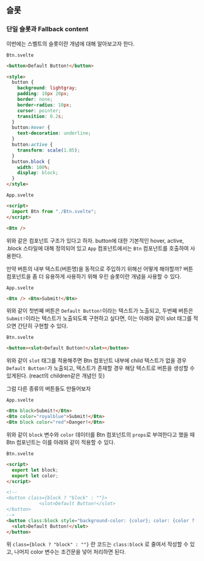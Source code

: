 ﻿## 슬롯

### 단일 슬롯과 Fallback content

이번에는 스벨트의 슬롯이란 개념에 대해 알아보고자 한다.

`Btn.svelte`

```html
<button>Default Button!</button>

<style>
  button {
    background: lightgray;
    padding: 10px 20px;
    border: none;
    border-radius: 10px;
    cursor: pointer;
    transition: 0.2s;
  }
  button:hover {
    text-decoration: underline;
  }
  button:active {
    transform: scale(1.05);
  }
  button.block {
    width: 100%;
    display: block;
  }
</style>
```

`App.svelte`

```html
<script>
  import Btn from "./Btn.svelte";
</script>

<Btn />
```

위와 같은 컴포넌트 구조가 있다고 하자. button에 대한 기본적인 hover, active, .block 스타일에 대해 정의되어 있고 `App` 컴포넌트에서는 `Btn` 컴포넌트를 호출하여 사용한다.

만약 버튼의 내부 텍스트(버튼명)을 동적으로 주입하기 위해선 어떻게 해야할까?
버튼 컴포넌트을 좀 더 유용하게 사용하기 위해 우린 슬롯이란 개념을 사용할 수 있다.

`App.svelte`

```html
<Btn /> <Btn>Submit!</Btn>
```

위와 같이 첫번째 버튼은 `Default Button!`이라는 텍스트가 노출되고, 두번째 버튼은 `Submit!`이라는 텍스트가 노출되도록 구현하고 싶다면, 이는 아래와 같이 slot 태그를 적으면 간단히 구현할 수 있다.

`Btn.svelte`

```html
<button><slot>Default Button!</slot></button>
```

위와 같이 `slot` 태그를 적용해주면 Btn 컴포넌트 내부에 child 텍스트가 없을 경우 `Default Button!`가 노출되고, 텍스트가 존재할 경우 해당 텍스트로 버튼을 생성할 수 있게된다. (react의 children같은 개념인 듯)

그럼 다른 종류의 버튼들도 만들어보자

`App.svelte`

```html
<Btn block>Submit!</Btn>
<Btn color="royalblue">Submit!</Btn>
<Btn block color="red">Danger!</Btn>
```

위와 같이 `block` 변수와 `color` 데이터를 Btn 컴포넌트의 `props`로 부여한다고 했을 때 Btn 컴포넌트는 이를 아래와 같이 적용할 수 있다.

`Btn.svelte`

```html
<script>
  export let block;
  export let color;
</script>

<!--
<button class={block ? "block" : ""}>
			<slot>Default Button!</slot>
</button>
-->
<button class:block style="background-color: {color}; color: {color ? 'white' : ''};">
  <slot>Default Button!</slot>
</button>
```

위 `class={block ? "block" : ""}` 란 코드는 `class:block` 로 줄여서 작성할 수 있고, 나머지 color 변수는 조건문을 넣어 처리하면 된다.
